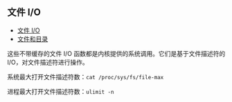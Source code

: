 ## 文件 I/O

* [文件 I/O](https://github.com/steveLauwh/Linux-System-Programming/blob/master/File%20IO/%E6%96%87%E4%BB%B6%20IO.md)
* [文件和目录](https://github.com/steveLauwh/Linux-System-Programming/blob/master/File%20IO/%E6%96%87%E4%BB%B6%E5%92%8C%E7%9B%AE%E5%BD%95.md)
	
这些不带缓存的文件 I/O 函数都是内核提供的系统调用。它们是基于文件描述符的 I/O，对文件描述符进行操作。

系统最大打开文件描述符数：`cat /proc/sys/fs/file-max`

进程最大打开文件描述符数：`ulimit -n`
